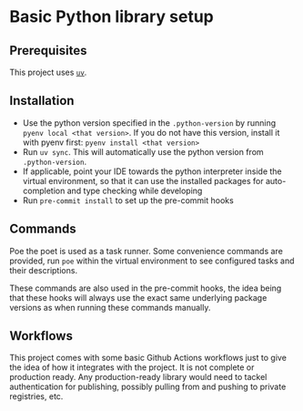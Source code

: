# Basic Python library setup
## Prerequisites

This project uses [`uv`](https://docs.astral.sh/uv/).

## Installation

- Use the python version specified in the `.python-version` by running `pyenv local <that version>`. If you do not have this version, install it with pyenv first: `pyenv install <that version>`
- Run `uv sync`. This will automatically use the python version from `.python-version`.
- If applicable, point your IDE towards the python interpreter inside the virtual environment, so that it can use the installed packages for auto-completion and type checking while developing
- Run `pre-commit install` to set up the pre-commit hooks

## Commands

Poe the poet is used as a task runner. Some convenience commands are provided, run `poe` within the virtual environment to see configured tasks and their descriptions.

These commands are also used in the pre-commit hooks, the idea being that these hooks will always use the exact same underlying package versions as when running these commands manually. 

## Workflows

This project comes with some basic Github Actions workflows just to give the idea of how it integrates with the project. It is not complete or production ready. Any production-ready library would need to tackel authentication for publishing, possibly pulling from and pushing to private registries, etc.
